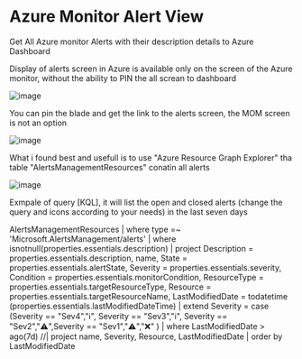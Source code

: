 # Azure Monitor Alert View
Get All Azure monitor Alerts  with their description details to Azure Dashboard


Display of alerts screen in Azure is available only on the screen of the Azure monitor, without the ability to PIN the all screan to dashboard 

![image](https://user-images.githubusercontent.com/24368496/135747723-2127fbe5-bfaa-4f58-b495-6a60f7e15165.png)

You can pin the blade and get the link to the alerts screen, the MOM screen is not an option

![image](https://user-images.githubusercontent.com/24368496/135748520-f1b657fd-a587-4eea-8cb8-28f5653187af.png)

What i found best and usefull is to use "Azure Resource Graph Explorer" tha table "AlertsManagementResources" conatin all alerts

![image](https://user-images.githubusercontent.com/24368496/135749912-504dd3eb-ffa9-4b5f-9e74-2823c368b28f.png)

Exmpale of query [KQL], it will list the open and closed alerts (change the query and icons according to your needs) in the last seven days

AlertsManagementResources
| where type =~ 'Microsoft.AlertsManagement/alerts'
| where isnotnull(properties.essentials.description)
| project Description = properties.essentials.description, name, State = properties.essentials.alertState, Severity = properties.essentials.severity, Condition = properties.essentials.monitorCondition, ResourceType = properties.essentials.targetResourceType, Resource = properties.essentials.targetResourceName, LastModifiedDate = todatetime (properties.essentials.lastModifiedDateTime)
| extend Severity = case (Severity == "Sev4","ℹ️", Severity == "Sev3","ℹ️", Severity == "Sev2","⚠️",Severity == "Sev1","⚠️","❌" )
| where LastModifiedDate > ago(7d)
//| project name, Severity, Resource, LastModifiedDate
| order by LastModifiedDate


